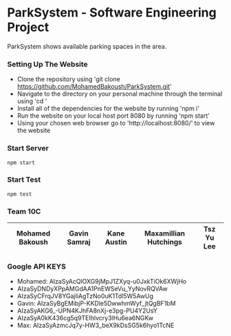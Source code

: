 # ParkSystem - Software Engineering Project

ParkSystem shows available parking spaces in the area.

### Setting Up The Website
* Clone the repository using 'git clone https://github.com/MohamedBakoush/ParkSystem.git'
* Navigate to the directory on your personal machine through the terminal using 'cd <Insert Directory>'
* Install all of the dependencies for the website by running 'npm i'
* Run the website on your local host port 8080 by running 'npm start'
* Using your chosen web browser go to 'http://localhost:8080/' to view the website

### Start Server
```
npm start
```

### Start Test
```
npm test
```

### Team 10C

|<a>**Mohamed Bakoush**</a>|<a>**Gavin Samraj**</a>|<a>**Kane Austin**</a>|<a>**Maxamillian Hutchings**</a>|<a>**Tsz Yu Lee**</a>|
| :---: |:---:| :---:| :---:| :---:|

### Google API KEYS
* Mohamed: AIzaSyAcQlOXG9jMpJ1ZXyq-u0JxkTiOk6XWjHo
* AIzaSyDNDyXPpAMGdAA1PnEWSeVu_YyNovRQVAw
* AIzaSyCFrqJV8YGajIiAgTzNo0uK1Tdl5W5AwUg
* Gavin: AIzaSyBgEMibjP-KKDle5DwwhmWyf_jtQgBF1bM
* AIzaSyAKG6_-UPN4KJhFA8nXj-e3pg-PU4Y2UsY
* AIzaSyA0kK436cg5q9TEIhlvcry3lHu6ea6NGKw
* Max: AIzaSyAzmcJq7y-HW3_beX9kDsSG5k6hyo1TcNE
